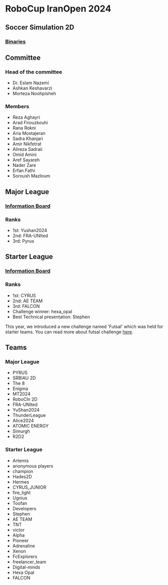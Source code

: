 # RoboCup IranOpen 2024
## Soccer Simulation 2D
### [Binaries](https://github.com/RCSS-IR/IranOpen2024/releases/tag/bins)

## Committee
### Head of the committee
- Dr. Eslam Nazemi
- Ashkan Keshavarzi
- Morteza Noohpisheh
### Members
- Reza Aghayri
- Arad Firouzkouhi
- Rana Rokni
- Aria Mostajeran
- Sadra Khanjari
- Amir Nikfetrat
- Alireza Sadraii
- Omid Amini
- Aref Sayareh
- Nader Zare
- Erfan Fathi
- Soroush Mazloum

### 
## Major League
### [Information Board](https://docs.google.com/document/d/1kUBawSSaJIkPCtTR5G4YwyJJDTvSnlDlwSfWrRAFchU/edit?usp=sharing)
### Ranks
- 1st: Yushan2024
- 2nd: FRA-UNIted
- 3rd: Pyrus

## Starter League
### [Information Board](https://docs.google.com/document/d/1yLoQgKXXzfdbKkbuD6e3rga_vyXLwhSrFkTaF5aG5oY/edit?usp=sharing)

### Ranks
- 1st: CYRUS
- 2nd: AE TEAM
- 3rd: FALCON
- Challenge winner: hexa_opal
- Best Technical presentation: Stephen

This year, we introduced a new challenge named 'Futsal' which was held for starter teams. You can read more about futsal challenge [here](https://github.com/RCSS-IR/futsal-challenge/).


## Teams
### Major League

- PYRUS
- SRBIAU 2D
- The 8
- Enigma
- MT2024
- RoboCln 2D
- FRA-UNIted
- YuShan2024
- ThunderLeague
- Alice2024
- ATOMIC ENERGY
- Simurgh
- R2D2

### Starter League

- Artemis
- anonymous players
- champion
- Hades2D
- Hermes
- CYRUS_JUNIOR
- fire_light
- Ugnius
- Toofan
- Developers
- Stephen
- AE TEAM
- TNT
- victor
- Alpha
- Pioneer
- Adrenaline
- Xenon
- FcExplorers
- freelancer_team
- Digital-minds
- Hexa Opal
- FALCON
